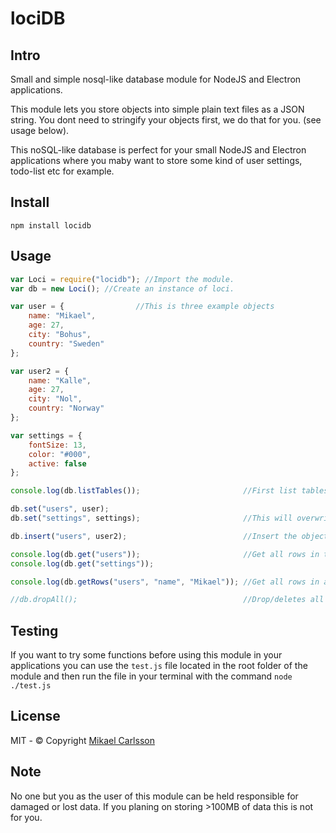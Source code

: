 # lociDB

## Intro
Small and simple nosql-like database module 
for NodeJS and Electron applications.

This module lets you store objects into simple plain text files as a JSON string.
You dont need to stringify your objects first, we do that for you. (see usage below).

This noSQL-like database is perfect for your small NodeJS and Electron applications where you 
maby want to store some kind of user settings, todo-list etc for example.  

## Install
`npm install locidb`

## Usage

```javascript
var Loci = require("locidb"); //Import the module.
var db = new Loci(); //Create an instance of loci.

var user = {                //This is three example objects
    name: "Mikael",
    age: 27,
    city: "Bohus",
    country: "Sweden"
};

var user2 = {
    name: "Kalle",
    age: 27,
    city: "Nol",
    country: "Norway"
};

var settings = {
    fontSize: 13,
    color: "#000",
    active: false
};

console.log(db.listTables());                       //First list tables to se if it exists any already.

db.set("users", user); 
db.set("settings", settings);                       //This will overwrite any data in the table and insert the value instead.

db.insert("users", user2);                          //Insert the object to the table at the end.

console.log(db.get("users"));                       //Get all rows in the table as an array of objects and print it.
console.log(db.get("settings"));

console.log(db.getRows("users", "name", "Mikael")); //Get all rows in a table matching a key and a value as an array of objects.

//db.dropAll();                                     //Drop/deletes all tables. Only use if you know what you doing.
```

## Testing
If you want to try some functions before using this module 
in your applications you can use the `test.js` file located in the
root folder of the module and then run the file in your terminal with the command
`node ./test.js`

## License
MIT - © Copyright [Mikael Carlsson](http://mikaelcarlsson.info)

## Note
No one but you as the user of this module can be held responsible for damaged or lost data.
If you planing on storing >100MB of data this is not for you.
